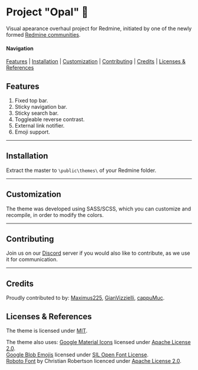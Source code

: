 # Project "Opal" :gem:
Visual apearance overhaul project for Redmine, initiated by one of the newly formed [Redmine communities](https://discord.me/redmine).  
#### Navigation
[Features](#features) |
[Installation](#installation) |
[Customization](#customization) |
[Contributing](#contributing) |
[Credits](#credits) |
[Licenses & References](#licenses--references) 

## Features
1. Fixed top bar.  
2. Sticky navigation bar.  
3. Sticky search bar.  
4. Toggleable reverse contrast.  
5. External link notifier.  
6. Emoji support.  

___
## Installation
Extract the master to `\public\themes\` of your Redmine folder.

___
## Customization
The theme was developed using SASS/SCSS, which you can customize and recompile, in order to modify the colors.

___
## Contributing
Join us on our [Discord](https://discord.me/redmine) server if you would also like to contribute, as we use it for communication.

___
## Credits
Proudly contributed to by: [Maximus225](https://github.com/Maximus225/), [GianVizzielli](https://github.com/GianVizzielli), [cappuMuc](https://github.com/cappuMUC).

## Licenses & References
The theme is licensed under [MIT](/README.md).

The theme also uses:
[Google Material Icons](https://github.com/google/material-design-icons/tree/master/iconfont) licensed under [Apache License 2.0](http://www.apache.org/licenses/LICENSE-2.0.txt).  
[Google Blob Emojis](https://github.com/googlei18n/noto-emoji) licensed under [SIL Open Font License](https://github.com/googlei18n/noto-emoji/blob/master/fonts/LICENSE).  
[Roboto Font](https://fonts.google.com/specimen/Roboto) by Christian Robertson licenced under [Apache License 2.0](http://www.apache.org/licenses/LICENSE-2.0.txt).  
